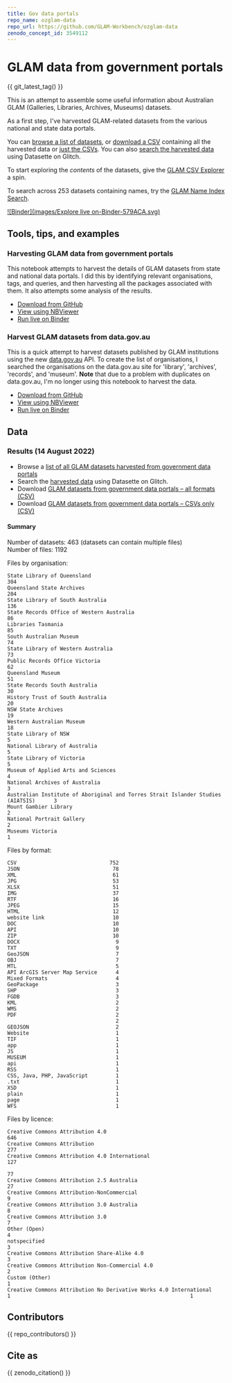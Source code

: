 ```yaml
---
title: Gov data portals
repo_name: ozglam-data
repo_url: https://github.com/GLAM-Workbench/ozglam-data
zenodo_concept_id: 3549112
---
```


# GLAM data from government portals

{{ git_latest_tag() }}

This is an attempt to assemble some useful information about Australian GLAM (Galleries, Libraries, Archives, Museums) datasets.

As a first step, I've harvested GLAM-related datasets from the various national and state data portals.

You can [browse a list of datasets](/glam-datasets-from-gov-portals/), or [download a CSV](https://github.com/GLAM-Workbench/ozglam-data/blob/master/glam-datasets-from-gov-portals.csv) containing all the harvested data or [just the CSVs](https://github.com/GLAM-Workbench/ozglam-data/blob/master/glam-datasets-from-gov-portals-csvs.csv). You can also [search the harvested data](https://ozglam-datasets.glitch.me/data/glam-datasets) using Datasette on Glitch.

To start exploring the *contents* of the datasets, give the [GLAM CSV Explorer](https://glam-workbench.github.io/csv-explorer/) a spin.

To search across 253 datasets containing names, try the [GLAM Name Index Search](https://glam-workbench.net/name-search/).

[![Binder](images/Explore live on-Binder-579ACA.svg)](https://mybinder.org/v2/gh/GLAM-Workbench/ozglam-data/master)

## Tools, tips, and examples

### Harvesting GLAM data from government portals
This notebook attempts to harvest the details of GLAM datasets from state and national data portals. I did this by identifying relevant organisations, tags, and queries, and then harvesting all the packages associated with them. It also attempts some analysis of the results.

* [Download from GitHub](https://github.com/GLAM-Workbench/ozglam-data/blob/master/glam_data_from_gov_portals.ipynb)
* [View using NBViewer](https://nbviewer.jupyter.org/github/GLAM-Workbench/ozglam-data/blob/master/glam_data_from_gov_portals.ipynb)
* [Run live on Binder](https://mybinder.org/v2/gh/GLAM-Workbench/ozglam-data/master?urlpath=lab/tree/glam_data_from_gov_portals.ipynb)

### Harvest GLAM datasets from data.gov.au
This is a quick attempt to harvest datasets published by GLAM institutions using the new [data.gov.au](https://data.gov.au/) API. To create the list of organisations, I searched the organisations on the data.gov.au site for 'library', 'archives', 'records', and 'museum'. **Note** that due to a problem with duplicates on data.gov.au, I'm no longer using this notebook to harvest the data.

* [Download from GitHub](https://github.com/GLAM-Workbench/ozglam-data/blob/master/harvest_glam_datasets_from_datagovau.ipynb)
* [View using NBViewer](https://nbviewer.jupyter.org/github/GLAM-Workbench/ozglam-data/blob/master/harvest_glam_datasets_from_datagovau.ipynb)
* [Run live on Binder](https://mybinder.org/v2/gh/GLAM-Workbench/ozglam-data/master?urlpath=lab/tree/harvest_glam_datasets_from_datagovau.ipynb)

## Data

### Results (14 August 2022)

* Browse a [list of all GLAM datasets harvested from government data portals](/glam-datasets-from-gov-portals/)
* Search the [harvested data](https://ozglam-datasets.glitch.me/data/glam-datasets) using Datasette on Glitch.
* Download [GLAM datasets from government data portals – all formats (CSV)](https://github.com/GLAM-Workbench/ozglam-data/blob/master/glam-datasets-from-gov-portals.csv)
* Download [GLAM datasets from government data portals – CSVs only (CSV)](https://github.com/GLAM-Workbench/ozglam-data/blob/master/glam-datasets-from-gov-portals-csvs.csv)

#### Summary

Number of datasets: 463 (datasets can contain multiple files)  
Number of files: 1192

Files by organisation:

```
State Library of Queensland                                                        304
Queensland State Archives                                                          204
State Library of South Australia                                                   136
State Records Office of Western Australia                                           86
Libraries Tasmania                                                                  85
South Australian Museum                                                             74
State Library of Western Australia                                                  73
Public Records Office Victoria                                                      62
Queensland Museum                                                                   51
State Records South Australia                                                       30
History Trust of South Australia                                                    20
NSW State Archives                                                                  19
Western Australian Museum                                                           18
State Library of NSW                                                                 5
National Library of Australia                                                        5
State Library of Victoria                                                            5
Museum of Applied Arts and Sciences                                                  4
National Archives of Australia                                                       3
Australian Institute of Aboriginal and Torres Strait Islander Studies (AIATSIS)      3
Mount Gambier Library                                                                2
National Portrait Gallery                                                            2
Museums Victoria                                                                     1
```

Files by format:

```
CSV                              752
JSON                              78
XML                               61
JPG                               53
XLSX                              51
IMG                               37
RTF                               16
JPEG                              15
HTML                              12
website link                      10
DOC                               10
API                               10
ZIP                               10
DOCX                               9
TXT                                9
GeoJSON                            7
OBJ                                7
MTL                                5
API ArcGIS Server Map Service      4
Mixed Formats                      4
GeoPackage                         3
SHP                                3
FGDB                               3
KML                                2
WMS                                2
PDF                                2
                                   2
GEOJSON                            2
Website                            1
TIF                                1
app                                1
JS                                 1
MUSEUM                             1
api                                1
RSS                                1
CSS, Java, PHP, JavaScript         1
.txt                               1
XSD                                1
plain                              1
page                               1
WFS                                1                              
```

Files by licence:

```
Creative Commons Attribution 4.0                                      646
Creative Commons Attribution                                          277
Creative Commons Attribution 4.0 International                        127
                                                                       77
Creative Commons Attribution 2.5 Australia                             27
Creative Commons Attribution-NonCommercial                              9
Creative Commons Attribution 3.0 Australia                              8
Creative Commons Attribution 3.0                                        7
Other (Open)                                                            4
notspecified                                                            3
Creative Commons Attribution Share-Alike 4.0                            3
Creative Commons Attribution Non-Commercial 4.0                         2
Custom (Other)                                                          1
Creative Commons Attribution No Derivative Works 4.0 International      1                                                          1
```

## Contributors

{{ repo_contributors() }}

## Cite as

{{ zenodo_citation() }}
